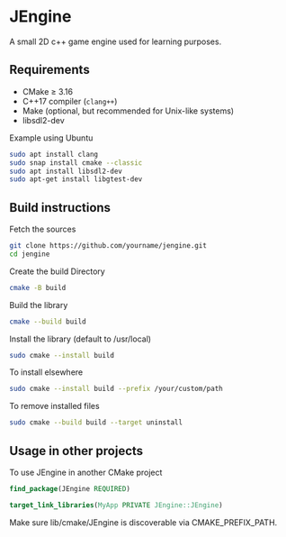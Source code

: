 # JEngine

A small 2D c++ game engine used for learning purposes.


## Requirements

- CMake ≥ 3.16
- C++17 compiler (`clang++`)
- Make (optional, but recommended for Unix-like systems)
- libsdl2-dev

Example using Ubuntu
```bash
sudo apt install clang
sudo snap install cmake --classic
sudo apt install libsdl2-dev
sudo apt-get install libgtest-dev
```

## Build instructions

Fetch the sources
```bash
git clone https://github.com/yourname/jengine.git
cd jengine
```

Create the build Directory
``` bash
cmake -B build
```

Build the library
``` bash
cmake --build build
```

Install the library (default to /usr/local)
``` bash
sudo cmake --install build
```

To install elsewhere
```bash
sudo cmake --install build --prefix /your/custom/path
```

To remove installed files

```bash
sudo cmake --build build --target uninstall
```

## Usage in other projects
To use JEngine in another CMake project
```cmake
find_package(JEngine REQUIRED)

target_link_libraries(MyApp PRIVATE JEngine::JEngine)
```
Make sure lib/cmake/JEngine is discoverable via CMAKE_PREFIX_PATH.
